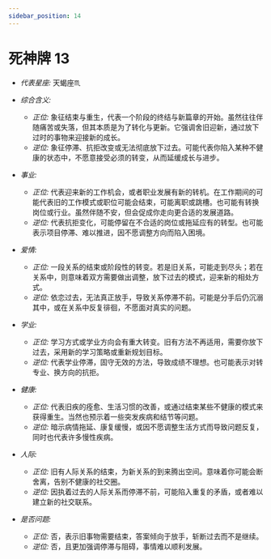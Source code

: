 ```yaml
---
sidebar_position: 14
---
```


# 死神牌 13
- *代表星座:* 天蝎座♏️
- *综合含义:* 
  - *正位:* 象征结束与重生，代表一个阶段的终结与新篇章的开始。虽然往往伴随痛苦或失落，但其本质是为了转化与更新。它强调舍旧迎新，通过放下过时的事物来迎接新的成长。
  - *逆位:* 象征停滞、抗拒改变或无法彻底放下过去。可能代表你陷入某种不健康的状态中，不愿意接受必须的转变，从而延缓成长与进步。

- *事业:* 
  - *正位:* 代表迎来新的工作机会，或者职业发展有新的转机。在工作期间的可能代表旧的工作模式或职位可能会结束，可能离职或跳槽。也可能有转换岗位或行业。虽然伴随不安，但会促成你走向更合适的发展道路。
  - *逆位:* 代表抗拒变化，可能停留在不合适的岗位或拖延应有的转型。也可能表示项目停滞、难以推进，因不愿调整方向而陷入困境。
- *爱情:* 
  - *正位:* 一段关系的结束或阶段性的转变。若是旧关系，可能走到尽头；若在关系中，则意味着双方需要做出调整，放下过去的模式，迎来新的相处方式。
  - *逆位:* 依恋过去，无法真正放手，导致关系停滞不前。可能是分手后仍沉溺其中，或在关系中反复徘徊，不愿面对真实的问题。
- *学业:* 
  - *正位:* 学习方式或学业方向会有重大转变。旧有方法不再适用，需要你放下过去，采用新的学习策略或重新规划目标。
  - *逆位:* 代表学业停滞，固守无效的方法，导致成绩不理想。也可能表示对转专业、换方向的抗拒。
- *健康:* 
  - *正位:* 代表旧疾的痊愈、生活习惯的改善，或通过结束某些不健康的模式来获得重生。当然也预示着一些突发疾病和结节等问题。
  - *逆位:* 暗示病情拖延、康复缓慢，或因不愿调整生活方式而导致问题反复，同时也代表许多慢性疾病。
- *人际:* 
  - *正位:* 旧有人际关系的结束，为新关系的到来腾出空间。意味着你可能会断舍离，告别不健康的社交圈。
  - *逆位:* 因执着过去的人际关系而停滞不前，可能陷入重复的矛盾，或者难以建立新的社交联系。

    
- *是否问题:* 
  - *正位:* 否，表示旧事物需要结束，答案倾向于放手，斩断过去而不是继续。
  - *逆位:* 否，且更加强调停滞与阻碍，事情难以顺利发展。
